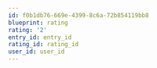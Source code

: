 ```yaml
---
id: f0b1db76-669e-4399-8c6a-72b854119bb8
blueprint: rating
rating: '2'
entry_id: entry_id
rating_id: rating_id
user_id: user_id
---
```

